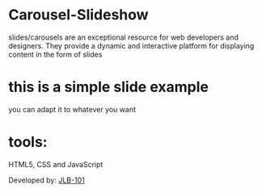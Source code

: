 # Carousel-Slideshow
 slides/carousels are an exceptional resource for web developers and designers. They provide a dynamic and interactive platform for displaying content in the form of slides

# this is a simple slide example 
you can adapt it to whatever you want

# tools:
HTML5, CSS and JavaScript

Developed by: <a href="https://github.com/JLB-101/Carousel-Slideshow">JLB-101</a>
